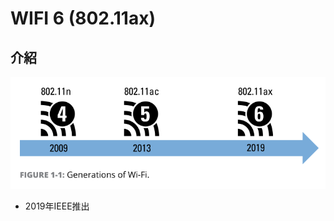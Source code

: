 # WIFI 6 (802.11ax)

## 介紹

![](https://github.com/chenghung/wiki/blob/master/network/wifi6/wifi_generation.png)

- 2019年IEEE推出

